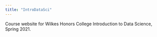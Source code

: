 ```yaml
---
title: "IntroDataSci"
---
```


Course website for Wilkes Honors College Introduction to Data Science, Spring 2021.
